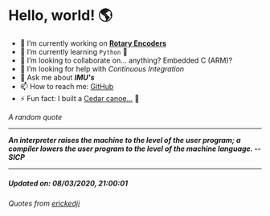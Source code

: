# Hello, world! 🌎


- 🔧 I’m currently working on [**Rotary Encoders**](https://github.com/kyleRhess/EncoderQ.git)
- 🌱 I’m currently learning `Python` **🐍**
- 👯 I’m looking to collaborate on... anything? Embedded C (ARM)?
- 🤔 I’m looking for help with *Continuous Integration*
- 💬 Ask me about ***IMU's***
- 📫 How to reach me: [GitHub](https://github.com/kyleRhess)
- ⚡ Fun fact: I built a [Cedar canoe...](https://imgur.com/gallery/HkfSO) 🛶

_A random quote_
___
***An interpreter raises the machine to the level of the user program; a
compiler lowers the user program to the level of the machine language.
-- SICP***
___
##### Updated on: 08/03/2020, 21:00:01
###### Quotes from [erickedji](https://gist.github.com/erickedji/68802)